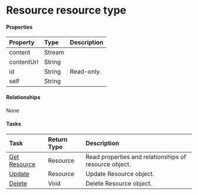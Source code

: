 # Resource resource type



#### Properties
| Property	   | Type	|Description|
|:---------------|:--------|:----------|
|content|Stream||
|contentUrl|String||
|id|String| Read-only.|
|self|String||

#### Relationships
None


#### Tasks

| Task		   | Return Type	|Description|
|:---------------|:--------|:----------|
|[Get Resource](../api/resource_get.md) | Resource |Read properties and relationships of resource object.|
|[Update](../api/resource_update.md) | Resource	|Update Resource object. |
|[Delete](../api/resource_delete.md) | Void	|Delete Resource object. |
